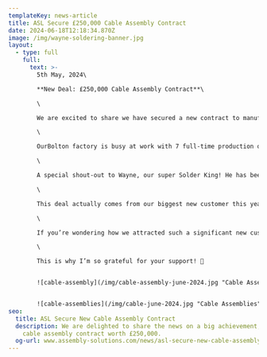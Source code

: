 ```yaml
---
templateKey: news-article
title: ASL Secure £250,000 Cable Assembly Contract
date: 2024-06-18T12:18:34.870Z
image: /img/wayne-soldering-banner.jpg
layout:
  - type: full
    full:
      text: >-
        5th May, 2024\

        **New Deal: £250,000 Cable Assembly Contract**\

        \

        W﻿e are excited to share we have secured a new contract to manufacture 12,000 cable assemblies for underground leak detection devices.\

        \

        OurBolton factory is busy at work with 7 full-time production operators in this cell, all doing a smashing job and successfully meeting the customers demanding delivery dates!\

        \

        A special shout-out to Wayne, our super Solder King! He has been a key player producing these high quality cables with his incredible soldering skills and training new staff.\

        \

        This deal actually comes from our biggest new customer this year so it’s a special one, and I’m happy to hear sales are now forecasting annual orders of up to £500,000!\

        \

        If you’re wondering how we attracted such a significant new customer that helped ASL achieve a record year, scroll to the end.\

        \

        This is why I’m so grateful for your support! 👏


        ![cable-assembly](/img/cable-assembly-june-2024.jpg "Cable Assembly")


        ![cable-assemblies](/img/cable-june-2024.jpg "Cable Assemblies")
seo:
  title: ASL Secure New Cable Assembly Contract
  description: We are delighted to share the news on a big achievement, securing a
    cable assembly contract worth £250,000.
  og-url: www.assembly-solutions.com/news/asl-secure-new-cable-assembly-contract-june-2024
---
```

